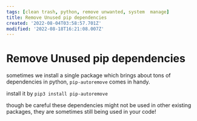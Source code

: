 ```yaml
---
tags: [clean trash, python, remove unwanted, system  manage]
title: Remove Unused pip dependencies
created: '2022-08-04T03:58:57.701Z'
modified: '2022-08-18T16:21:08.007Z'
---
```


# Remove Unused pip dependencies

sometimes we install a single package which brings about tons of dependencies in python, `pip-autoremove` comes in handy.

install it by `pip3 install pip-autoremove`

though be careful these dependencies might not be used in other existing packages, they are sometimes still being used in your code!

